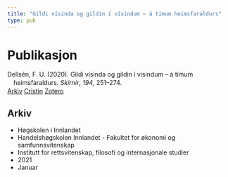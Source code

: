 ```yaml
---
title: "Gildi vísinda og gildin í vísindum – á tímum heimsfaraldurs"
type: pub
---
```

<h1>Publikasjon</h1>
<article id="csl-bib-container-MWLCTNKS" class="csl-bib-container">
  <div class="csl-bib-body" style="line-height: 1.35; padding-left: 1em; text-indent:-1em;">
  <div class="csl-entry">Dells&#xE9;n, F. U. (2020). Gildi v&#xED;sinda og gildin &#xED; v&#xED;sindum &#x2013; &#xE1; t&#xED;mum heimsfaraldurs. <i>Sk&#xED;rnir</i>, <i>194</i>, 251&#x2013;274.</div>
</div>
  <div class="csl-bib-buttons">
    <a href="#taxonomy-article-MWLCTNKS" class="csl-bib-button">Arkiv</a>
    <a href="https://app.cristin.no/results/show.jsf?id=1876943" alt="Cristin URL" class="csl-bib-button">Cristin</a>
    <a href="http://zotero.org/groups/5022929/items/MWLCTNKS" alt="Zotero URL" class="csl-bib-button">Zotero</a>
  </div>
  <div id="csl-bib-meta-container-MWLCTNKS"></div>
</article>
<div id="csl-bib-meta-MWLCTNKS" class="csl-bib-meta">
  <article id="taxonomy-article-MWLCTNKS" class="taxonomy-article">
    <h1>Arkiv</h1>
    <ul>
      <li>Høgskolen i Innlandet</li>
      <li>Handelshøgskolen Innlandet - Fakultet for økonomi og samfunnsvitenskap</li>
      <li>Institutt for rettsvitenskap, filosofi og internasjonale studier</li>
      <li>2021</li>
      <li>Januar</li>
    </ul>
  </article>
</div>
